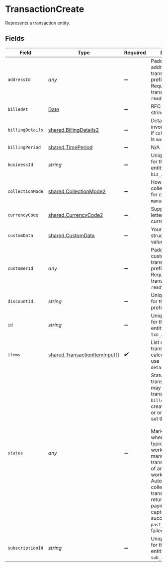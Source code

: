 # TransactionCreate

Represents a transaction entity.


## Fields

| Field                                                                                                                                                                                                                                                                                                                                                                                                 | Type                                                                                                                                                                                                                                                                                                                                                                                                  | Required                                                                                                                                                                                                                                                                                                                                                                                              | Description                                                                                                                                                                                                                                                                                                                                                                                           | Example                                                                                                                                                                                                                                                                                                                                                                                               |
| ----------------------------------------------------------------------------------------------------------------------------------------------------------------------------------------------------------------------------------------------------------------------------------------------------------------------------------------------------------------------------------------------------- | ----------------------------------------------------------------------------------------------------------------------------------------------------------------------------------------------------------------------------------------------------------------------------------------------------------------------------------------------------------------------------------------------------- | ----------------------------------------------------------------------------------------------------------------------------------------------------------------------------------------------------------------------------------------------------------------------------------------------------------------------------------------------------------------------------------------------------- | ----------------------------------------------------------------------------------------------------------------------------------------------------------------------------------------------------------------------------------------------------------------------------------------------------------------------------------------------------------------------------------------------------- | ----------------------------------------------------------------------------------------------------------------------------------------------------------------------------------------------------------------------------------------------------------------------------------------------------------------------------------------------------------------------------------------------------- |
| `addressId`                                                                                                                                                                                                                                                                                                                                                                                           | *any*                                                                                                                                                                                                                                                                                                                                                                                                 | :heavy_minus_sign:                                                                                                                                                                                                                                                                                                                                                                                    | Paddle ID of the address that this transaction is for, prefixed with `add_`. Required for transaction to be `ready`.                                                                                                                                                                                                                                                                                  |                                                                                                                                                                                                                                                                                                                                                                                                       |
| `billedAt`                                                                                                                                                                                                                                                                                                                                                                                            | [Date](https://developer.mozilla.org/en-US/docs/Web/JavaScript/Reference/Global_Objects/Date)                                                                                                                                                                                                                                                                                                         | :heavy_minus_sign:                                                                                                                                                                                                                                                                                                                                                                                    | RFC 3339 datetime string.                                                                                                                                                                                                                                                                                                                                                                             | 2024-10-12T07:20:50.52Z                                                                                                                                                                                                                                                                                                                                                                               |
| `billingDetails`                                                                                                                                                                                                                                                                                                                                                                                      | [shared.BillingDetails2](../../../sdk/models/shared/billingdetails2.md)                                                                                                                                                                                                                                                                                                                               | :heavy_minus_sign:                                                                                                                                                                                                                                                                                                                                                                                    | Details for invoicing. Required if `collection_mode` is `manual`.                                                                                                                                                                                                                                                                                                                                     |                                                                                                                                                                                                                                                                                                                                                                                                       |
| `billingPeriod`                                                                                                                                                                                                                                                                                                                                                                                       | [shared.TimePeriod](../../../sdk/models/shared/timeperiod.md)                                                                                                                                                                                                                                                                                                                                         | :heavy_minus_sign:                                                                                                                                                                                                                                                                                                                                                                                    | N/A                                                                                                                                                                                                                                                                                                                                                                                                   |                                                                                                                                                                                                                                                                                                                                                                                                       |
| `businessId`                                                                                                                                                                                                                                                                                                                                                                                          | *string*                                                                                                                                                                                                                                                                                                                                                                                              | :heavy_minus_sign:                                                                                                                                                                                                                                                                                                                                                                                    | Unique Paddle ID for this business entity, prefixed with `biz_`.                                                                                                                                                                                                                                                                                                                                      | biz_01grrebrzaee2qj2fqqhmcyzaj                                                                                                                                                                                                                                                                                                                                                                        |
| `collectionMode`                                                                                                                                                                                                                                                                                                                                                                                      | [shared.CollectionMode2](../../../sdk/models/shared/collectionmode2.md)                                                                                                                                                                                                                                                                                                                               | :heavy_minus_sign:                                                                                                                                                                                                                                                                                                                                                                                    | How payment is collected. `automatic` for checkout, `manual` for invoices.                                                                                                                                                                                                                                                                                                                            |                                                                                                                                                                                                                                                                                                                                                                                                       |
| `currencyCode`                                                                                                                                                                                                                                                                                                                                                                                        | [shared.CurrencyCode2](../../../sdk/models/shared/currencycode2.md)                                                                                                                                                                                                                                                                                                                                   | :heavy_minus_sign:                                                                                                                                                                                                                                                                                                                                                                                    | Supported three-letter ISO 4217 currency code.                                                                                                                                                                                                                                                                                                                                                        |                                                                                                                                                                                                                                                                                                                                                                                                       |
| `customData`                                                                                                                                                                                                                                                                                                                                                                                          | [shared.CustomData](../../../sdk/models/shared/customdata.md)                                                                                                                                                                                                                                                                                                                                         | :heavy_minus_sign:                                                                                                                                                                                                                                                                                                                                                                                    | Your own structured key-value data.                                                                                                                                                                                                                                                                                                                                                                   |                                                                                                                                                                                                                                                                                                                                                                                                       |
| `customerId`                                                                                                                                                                                                                                                                                                                                                                                          | *any*                                                                                                                                                                                                                                                                                                                                                                                                 | :heavy_minus_sign:                                                                                                                                                                                                                                                                                                                                                                                    | Paddle ID of the customer that this transaction is for, prefixed with `ctm_`. Required for transaction to be `ready`.                                                                                                                                                                                                                                                                                 |                                                                                                                                                                                                                                                                                                                                                                                                       |
| `discountId`                                                                                                                                                                                                                                                                                                                                                                                          | *string*                                                                                                                                                                                                                                                                                                                                                                                              | :heavy_minus_sign:                                                                                                                                                                                                                                                                                                                                                                                    | Unique Paddle ID for this discount, prefixed with `dsc_`.                                                                                                                                                                                                                                                                                                                                             | dsc_01gv5kpg05xp104ek2fmgjwttf                                                                                                                                                                                                                                                                                                                                                                        |
| `id`                                                                                                                                                                                                                                                                                                                                                                                                  | *string*                                                                                                                                                                                                                                                                                                                                                                                              | :heavy_minus_sign:                                                                                                                                                                                                                                                                                                                                                                                    | Unique Paddle ID for this transaction entity, prefixed with `txn_`.                                                                                                                                                                                                                                                                                                                                   | txn_01h04vsbhqc62t8hmd4z3b578c                                                                                                                                                                                                                                                                                                                                                                        |
| `items`                                                                                                                                                                                                                                                                                                                                                                                               | [shared.TransactionItemInput](../../../sdk/models/shared/transactioniteminput.md)[]                                                                                                                                                                                                                                                                                                                   | :heavy_check_mark:                                                                                                                                                                                                                                                                                                                                                                                    | List of items on this transaction. For calculated totals, use `details.line_items`.                                                                                                                                                                                                                                                                                                                   |                                                                                                                                                                                                                                                                                                                                                                                                       |
| `status`                                                                                                                                                                                                                                                                                                                                                                                              | *any*                                                                                                                                                                                                                                                                                                                                                                                                 | :heavy_minus_sign:                                                                                                                                                                                                                                                                                                                                                                                    | Status of this transaction. You may set a transaction to `billed` when creating, <br/>or omit to let Paddle set the status. <br/><br/>Marking as `billed` when creating is typically used when working with manually-collected <br/>transactions as part of an invoicing workflow. Automatically-collected transactions may <br/>return `completed` if payment is captured successfully, or `past_due` if payment failed. |                                                                                                                                                                                                                                                                                                                                                                                                       |
| `subscriptionId`                                                                                                                                                                                                                                                                                                                                                                                      | *string*                                                                                                                                                                                                                                                                                                                                                                                              | :heavy_minus_sign:                                                                                                                                                                                                                                                                                                                                                                                    | Unique Paddle ID for this subscription entity, prefixed with `sub_`.                                                                                                                                                                                                                                                                                                                                  | sub_01h04vsc0qhwtsbsxh3422wjs4                                                                                                                                                                                                                                                                                                                                                                        |